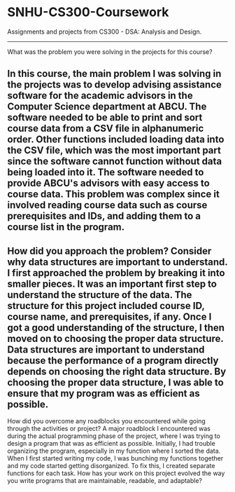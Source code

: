 # SNHU-CS300-Coursework
Assignments and projects from CS300 - DSA: Analysis and Design.

---
What was the problem you were solving in the projects for this course?

In this course, the main problem I was solving in the projects was to develop advising assistance software for the academic advisors in the Computer Science department at ABCU. The software needed to be able to print and sort course data from a CSV file in alphanumeric order. Other functions included loading data into the CSV file, which was the most important part since the software cannot function without data being loaded into it. The software needed to provide ABCU's advisors with easy access to course data. This problem was complex since it involved reading course data such as course prerequisites and IDs, and adding them to a course list in the program.
---
How did you approach the problem? Consider why data structures are important to understand.
I first approached the problem by breaking it into smaller pieces. It was an important first step to understand the structure of the data. The structure for this project included course ID, course name, and prerequisites, if any. Once I got a good understanding of the structure, I then moved on to choosing the proper data structure. Data structures are important to understand because the performance of a program directly depends on choosing the right data structure. By choosing the proper data structure, I was able to ensure that my program was as efficient as possible.
---
How did you overcome any roadblocks you encountered while going through the activities or project?
A major roadblock I encountered was during the actual programming phase of the project, where I was trying to design a program that was as efficient as possible. Initially, I had trouble organizing the program, especially in my function where I sorted the data. When I first started writing my code, I was bunching my functions together and my code started getting disorganized. To fix this, I created separate functions for each task.
How has your work on this project evolved the way you write programs that are maintainable, readable, and adaptable?
